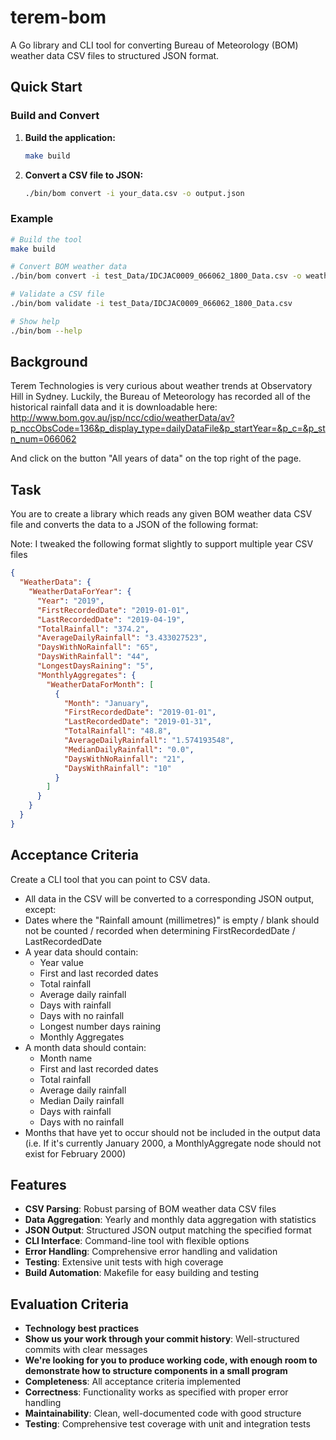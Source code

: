 # terem-bom

A Go library and CLI tool for converting Bureau of Meteorology (BOM) weather data CSV files to structured JSON format.

## Quick Start

### Build and Convert

1. **Build the application:**
   ```bash
   make build
   ```

2. **Convert a CSV file to JSON:**
   ```bash
   ./bin/bom convert -i your_data.csv -o output.json
   ```

### Example

```bash
# Build the tool
make build

# Convert BOM weather data
./bin/bom convert -i test_Data/IDCJAC0009_066062_1800_Data.csv -o weather_output.json

# Validate a CSV file
./bin/bom validate -i test_Data/IDCJAC0009_066062_1800_Data.csv

# Show help
./bin/bom --help
```

## Background

Terem Technologies is very curious about weather trends at Observatory Hill in Sydney. Luckily, the Bureau of Meteorology has recorded all of the historical rainfall data and it is downloadable here:
http://www.bom.gov.au/jsp/ncc/cdio/weatherData/av?p_nccObsCode=136&p_display_type=dailyDataFile&p_startYear=&p_c=&p_stn_num=066062

And click on the button "All years of data" on the top right of the page.

## Task

You are to create a library which reads any given BOM weather data CSV file and converts the data to a JSON of the following format:

Note: I tweaked the following format slightly to support multiple year CSV files

```json
{
  "WeatherData": {
    "WeatherDataForYear": {
      "Year": "2019",
      "FirstRecordedDate": "2019-01-01",
      "LastRecordedDate": "2019-04-19",
      "TotalRainfall": "374.2",
      "AverageDailyRainfall": "3.433027523",
      "DaysWithNoRainfall": "65",
      "DaysWithRainfall": "44",
      "LongestDaysRaining": "5",
      "MonthlyAggregates": {
        "WeatherDataForMonth": [
          {
            "Month": "January",
            "FirstRecordedDate": "2019-01-01",
            "LastRecordedDate": "2019-01-31",
            "TotalRainfall": "48.8",
            "AverageDailyRainfall": "1.574193548",
            "MedianDailyRainfall": "0.0",
            "DaysWithNoRainfall": "21",
            "DaysWithRainfall": "10"
          }
        ]
      }
    }
  }
}
```

## Acceptance Criteria

Create a CLI tool that you can point to CSV data.
- All data in the CSV will be converted to a corresponding JSON output, except:
- Dates where the "Rainfall amount (millimetres)" is empty / blank should not be counted / recorded when determining FirstRecordedDate / LastRecordedDate
- A year data should contain:
  - Year value
  - First and last recorded dates
  - Total rainfall
  - Average daily rainfall
  - Days with rainfall
  - Days with no rainfall
  - Longest number days raining
  - Monthly Aggregates
- A month data should contain:
  - Month name
  - First and last recorded dates
  - Total rainfall
  - Average daily rainfall
  - Median Daily rainfall
  - Days with rainfall
  - Days with no rainfall
- Months that have yet to occur should not be included in the output data (i.e. If it's currently January 2000, a MonthlyAggregate node should not exist for February 2000)

## Features

- **CSV Parsing**: Robust parsing of BOM weather data CSV files
- **Data Aggregation**: Yearly and monthly data aggregation with statistics
- **JSON Output**: Structured JSON output matching the specified format
- **CLI Interface**: Command-line tool with flexible options
- **Error Handling**: Comprehensive error handling and validation
- **Testing**: Extensive unit tests with high coverage
- **Build Automation**: Makefile for easy building and testing


## Evaluation Criteria

- **Technology best practices**
- **Show us your work through your commit history**: Well-structured commits with clear messages
- **We're looking for you to produce working code, with enough room to demonstrate how to structure components in a small program**
- **Completeness**: All acceptance criteria implemented
- **Correctness**: Functionality works as specified with proper error handling
- **Maintainability**: Clean, well-documented code with good structure
- **Testing**: Comprehensive test coverage with unit and integration tests



